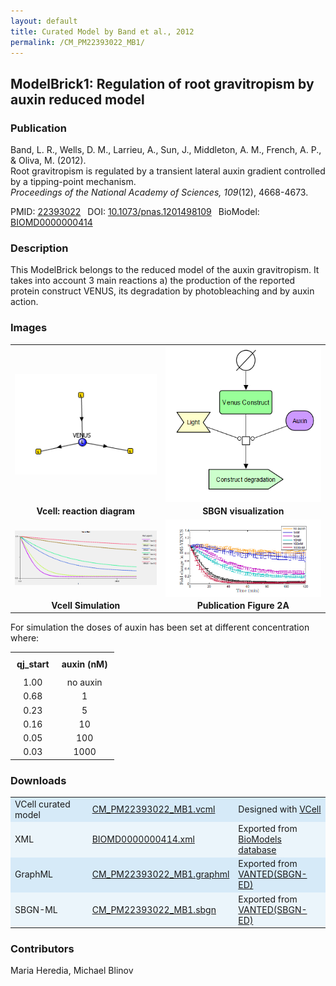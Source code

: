 ```yaml
---
layout: default
title: Curated Model by Band et al., 2012
permalink: /CM_PM22393022_MB1/
---
```

## ModelBrick1: Regulation of root gravitropism by auxin reduced model

### Publication 

Band, L. R., Wells, D. M., Larrieu, A., Sun, J., Middleton, A. M., French, A. P., & Oliva, M. (2012). <br />
Root gravitropism is regulated by a transient lateral auxin gradient controlled by a tipping-point mechanism. <br/>
<i>Proceedings of the National Academy of Sciences, 109</i>(12), 4668-4673.

 PMID: <a href="https://www.ncbi.nlm.nih.gov/pubmed/?term=22393022">22393022</a>&ensp; 
 DOI: <a href="https://doi.org/10.1073/pnas.1201498109">10.1073/pnas.1201498109</a>&ensp;
 BioModel: <a href="https://www.ebi.ac.uk/biomodels/BIOMD0000000414">BIOMD0000000414</a><br/>

### Description
This ModelBrick belongs to the reduced model of the auxin gravitropism. It takes into account 3 main reactions a) the production of the reported protein construct VENUS, its degradation by photobleaching and by auxin action. 

### Images
<center>
 <table> 
 <tr>
  <td align="center" >
   <a href="https://modelbricks.github.io/images/Vcellimages/CM_PM22393022_MB1_Vcell_diagram.PNG">
   <img align="center" src="/images/Vcellimages/CM_PM22393022_MB1_Vcell_diagram.PNG" /></a></td>
  <td align="center" >
  <a href="https://modelbricks.github.io/images/SBGNfiles/CM_PM22393022_MB1_SBGN.PNG">
   <img align="center" src= "/images/SBGNfiles/CM_PM22393022_MB1_SBGN.PNG" height="250"> </a></td>
 </tr>
 <tr>
  <td align="center"><strong> Vcell: reaction diagram </strong> </td>
  <td align="center"><strong>  SBGN visualization</strong>  </td>
   </tr>
  <tr>
   <td align="center" widht="400">
    <a href="https://modelbricks.github.io/images/Vcellimages/CM_PM22393022_MB1_Vcell_sim.PNG">
    <img align="center" src="/images/Vcellimages/CM_PM22393022_MB1_Vcell_sim.PNG"  /></a></td> 
   <td align="center" >
    <a href="https://modelbricks.github.io/images/SBGNfiles/CM_PM22393022_MB1_papersim.PNG">
    <img align="center" src="/images/SBGNfiles/CM_PM22393022_MB1_papersim.PNG" /></a></td>
  </tr>
  <tr>
   <td align="center"><strong>Vcell Simulation</strong></td>
   <td align="center"><strong>Publication Figure 2A</strong></td>
  </tr>
 </table>
</center>

For simulation the doses of auxin has been set at different concentration where:

<center>
<table >
  <th align="center" style="padding:10px" > <strong> qj_start </strong> </th>
  <th align="center" style="padding:10px" >  <strong> auxin (nM) </strong> </th>
   <tr><td align="center">1.00</td>
    <td align="center">no auxin</td></tr>
   <tr><td align="center">0.68</td>
    <td align="center">1 </td></tr>
   <tr><td align="center">0.23</td> 
    <td align="center">5</td> </tr>
   <tr><td align="center">0.16</td> 
    <td align="center">10</td> </tr>
   <tr><td align="center">0.05</td> 
    <td align="center">100</td></tr> 
   <tr><td align="center">0.03</td> 
    <td align="center">1000</td></tr>
</table>
</center> 


### Downloads
<center>
 <table>
  <td width="33%" bgcolor="#D6EAF8"> VCell curated model </td>
  <td width="33%" bgcolor="#D6EAF8"><a href="/modelbricks/VCML_SBMLfiles/CM_PM22393022_MB1.vcml">CM_PM22393022_MB1.vcml</a></td>
  <td width="33%" bgcolor="#D6EAF8"> Designed with <a href="http://vcell.org"> VCell</a></td>
  <tr>
   <td bgcolor="#EBF5FB"> XML </td>
   <td bgcolor="#EBF5FB"><a href="/modelbricks/VCML_SBMLfiles/BIOMD0000000414.xml" download>BIOMD0000000414.xml</a></td>
   <td bgcolor="#EBF5FB"> Exported from <a href="https://www.ebi.ac.uk/biomodels/BIOMD0000000414">BioModels database</a></td>
  </tr>
  <tr>
  
   <td bgcolor="#D6EAF8">GraphML </td>
   <td bgcolor="#D6EAF8"><a href="/modelbricks/SBGNexecutablefiles/CM_PM22393022_MB1.graphml">CM_PM22393022_MB1.graphml</a></td>
   <td bgcolor="#D6EAF8"> Exported from <a href="https://immersive-analytics.infotech.monash.edu/vanted/addons/sbgn-ed/">VANTED(SBGN-ED)</a></td>
  </tr>
  <tr>
   <td bgcolor="#EBF5FB">SBGN-ML </td>
   <td bgcolor="#EBF5FB"><a href="/modelbricks/SBGNexecutablefiles/CM_PM22393022_MB1.sbgn">CM_PM22393022_MB1.sbgn</a></td>
   <td bgcolor="#EBF5FB"> Exported from <a href="https://immersive-analytics.infotech.monash.edu/vanted/addons/sbgn-ed/">VANTED(SBGN-ED)</a></td>
  </tr>
   </table>
</center>
  
  
### Contributors
Maria Heredia, Michael Blinov
